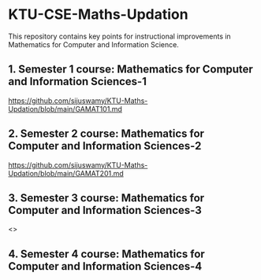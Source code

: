 # KTU-CSE-Maths-Updation
This repository contains key points for instructional improvements in Mathematics for Computer and Information Science.

## 1. Semester 1 course: Mathematics for Computer and Information Sciences-1
   <https://github.com/sijuswamy/KTU-Maths-Updation/blob/main/GAMAT101.md>
## 2. Semester 2 course: Mathematics for Computer and Information Sciences-2
   <https://github.com/sijuswamy/KTU-Maths-Updation/blob/main/GAMAT201.md>
## 3. Semester 3 course: Mathematics for Computer and Information Sciences-3
   <>
## 4. Semester 4 course: Mathematics for Computer and Information Sciences-4

